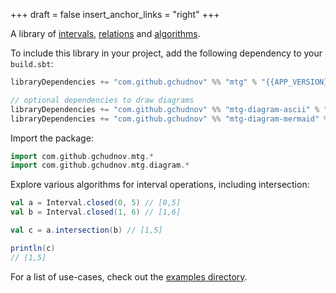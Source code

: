 +++
draft = false
insert_anchor_links = "right"
+++

A library of [intervals](intervals/), [relations](relations/) and [algorithms](algorithms/).

To include this library in your project, add the following dependency to your `build.sbt`:

```scala
libraryDependencies += "com.github.gchudnov" %% "mtg" % "{{APP_VERSION}}"

// optional dependencies to draw diagrams
libraryDependencies += "com.github.gchudnov" %% "mtg-diagram-ascii" % "{{APP_VERSION}}"   // ascii
libraryDependencies += "com.github.gchudnov" %% "mtg-diagram-mermaid" % "{{APP_VERSION}}" // mermaid
```

Import the package:

```scala
import com.github.gchudnov.mtg.*
import com.github.gchudnov.mtg.diagram.*
```

Explore various algorithms for interval operations, including intersection:

```scala
val a = Interval.closed(0, 5) // [0,5]
val b = Interval.closed(1, 6) // [1,6]

val c = a.intersection(b) // [1,5]

println(c)
// [1,5]
```

For a list of use-cases, check out the [examples directory](https://github.com/gchudnov/mindthegap/tree/main/examples/src/main/scala/com/github/gchudnov/examples).
